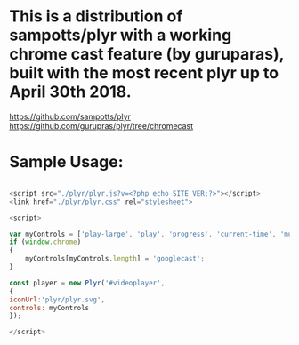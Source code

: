 # This is a distribution of sampotts/plyr with a working chrome cast feature (by guruparas), built with the most recent plyr up to April 30th 2018.

https://github.com/sampotts/plyr
https://github.com/gurupras/plyr/tree/chromecast


# Sample Usage:

```javascript

<script src="./plyr/plyr.js?v=<?php echo SITE_VER;?>"></script>
<link href="./plyr/plyr.css" rel="stylesheet">

<script>

var myControls = ['play-large', 'play', 'progress', 'current-time', 'mute', 'volume', 'captions', 'settings', 'pip', 'airplay', 'fullscreen'];
if (window.chrome)
{
    myControls[myControls.length] = 'googlecast';
}

const player = new Plyr('#videoplayer',
{
iconUrl:'plyr/plyr.svg',
controls: myControls
});

</script>

```

